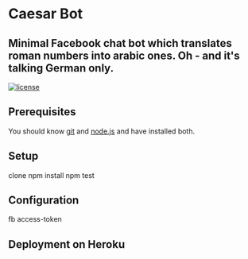 # Caesar Bot

## Minimal Facebook chat bot which translates roman numbers into arabic ones. Oh - and it's talking German only. 

[![license](https://img.shields.io/github/license/mashape/apistatus.svg?maxAge=2592000?style=flat-square)](LICENSE.txt)

## Prerequisites
 
 You should know [git](https://git-scm.com/ "Git Homepage") and [node.js](https://nodejs.org/en/ "Get nodejs") and have 
 installed both.

## Setup
 
clone
npm install
npm test

## Configuration
 
 fb access-token
 


## Deployment on Heroku

